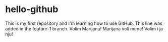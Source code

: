 # hello-github
This is my first repository and I'm learning how to use GitHub.
This line was added in the feature-1 branch.
Volim Marijanu!
Marijana voli mene!
Volim i ja nju! 

